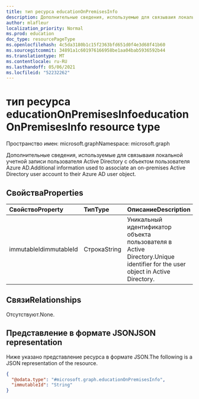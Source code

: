 ```yaml
---
title: тип ресурса educationOnPremisesInfo
description: Дополнительные сведения, используемые для связываия локальной учетной записи пользователя Active Directory с объектом пользователя Azure AD.
author: mlafleur
localization_priority: Normal
ms.prod: education
doc_type: resourcePageType
ms.openlocfilehash: 4c5da3180b1c15f2363bfd651d0f4e3d68f41b60
ms.sourcegitcommit: 34891a1c601976166958be1aa04bab5936592b44
ms.translationtype: MT
ms.contentlocale: ru-RU
ms.lasthandoff: 05/06/2021
ms.locfileid: "52232262"
---
```

# <a name="educationonpremisesinfo-resource-type"></a><span data-ttu-id="7de6b-103">тип ресурса educationOnPremisesInfo</span><span class="sxs-lookup"><span data-stu-id="7de6b-103">educationOnPremisesInfo resource type</span></span>

<span data-ttu-id="7de6b-104">Пространство имен: microsoft.graph</span><span class="sxs-lookup"><span data-stu-id="7de6b-104">Namespace: microsoft.graph</span></span>

<span data-ttu-id="7de6b-105">Дополнительные сведения, используемые для связываия локальной учетной записи пользователя Active Directory с объектом пользователя Azure AD.</span><span class="sxs-lookup"><span data-stu-id="7de6b-105">Additional information used to associate an on-premises Active Directory user account to their Azure AD user object.</span></span>

## <a name="properties"></a><span data-ttu-id="7de6b-106">Свойства</span><span class="sxs-lookup"><span data-stu-id="7de6b-106">Properties</span></span>

| <span data-ttu-id="7de6b-107">Свойство</span><span class="sxs-lookup"><span data-stu-id="7de6b-107">Property</span></span>    | <span data-ttu-id="7de6b-108">Тип</span><span class="sxs-lookup"><span data-stu-id="7de6b-108">Type</span></span>   | <span data-ttu-id="7de6b-109">Описание</span><span class="sxs-lookup"><span data-stu-id="7de6b-109">Description</span></span>                                                |
| :---------- | :----- | :--------------------------------------------------------- |
| <span data-ttu-id="7de6b-110">immutableId</span><span class="sxs-lookup"><span data-stu-id="7de6b-110">immutableId</span></span> | <span data-ttu-id="7de6b-111">Строка</span><span class="sxs-lookup"><span data-stu-id="7de6b-111">String</span></span> | <span data-ttu-id="7de6b-112">Уникальный идентификатор объекта пользователя в Active Directory.</span><span class="sxs-lookup"><span data-stu-id="7de6b-112">Unique identifier for the user object in Active Directory.</span></span> |

## <a name="relationships"></a><span data-ttu-id="7de6b-113">Связи</span><span class="sxs-lookup"><span data-stu-id="7de6b-113">Relationships</span></span>

<span data-ttu-id="7de6b-114">Отсутствуют.</span><span class="sxs-lookup"><span data-stu-id="7de6b-114">None.</span></span>

## <a name="json-representation"></a><span data-ttu-id="7de6b-115">Представление в формате JSON</span><span class="sxs-lookup"><span data-stu-id="7de6b-115">JSON representation</span></span>

<span data-ttu-id="7de6b-116">Ниже указано представление ресурса в формате JSON.</span><span class="sxs-lookup"><span data-stu-id="7de6b-116">The following is a JSON representation of the resource.</span></span>

<!-- {
  "blockType": "resource",
  "@odata.type": "microsoft.graph.educationOnPremisesInfo"
}
-->

```json
{
  "@odata.type": "#microsoft.graph.educationOnPremisesInfo",
  "immutableId": "String"
}
```
